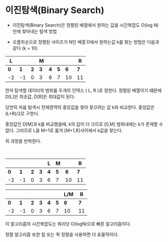 # 이진탐색(Binary Search)

* 이진탐색(Binary Search)은 정렬된 배열에서 원하는 값을 시간복잡도 O(log N) 만에 찾아내는 탐색 방법

* 오름차순으로 정렬된 사이즈가 N인 배열 D에서 원하는값 k를 찾는 방법은 다음과 같다 (k = 10)

  

| L     |       |       | M     |       |       |       | R     |
| ----- | ----- | ----- | ----- | ----- | ----- | ----- | ----- |
| **0** | **1** | **2** | **3** | **4** | **5** | **6** | **7** |
| -2    | -1    | 0     | 3     | 6     | 7     | 10    | 11    |

 먼저 탐색할 데이터의 범위를 두개의 인덱스 ( L, R )로 정한다.  정렬된 배열이기 떄문에 D[L]은 최솟값, D[R]은 최대값이 된다.

당연히 처음 탐색시 전체영역의 중앙값을 찾아 찾으려는 값 k와 비교한다. 중앙값은 (L+R)/2로 구한다.

중앙값인 D[M]과 k를 비교했을때, k의 값이 더 크므로 [0,M] 범위내에는 k가 존재할 수없다. 그러므로 L을 M+1로 옮겨 [M+1,R]사이에서 k값을 찾는다.

위 과정을 반복한다.

​                                                                                             

|       |       |       |       | L     | M     |       | R     |
| ----- | ----- | ----- | ----- | ----- | ----- | ----- | ----- |
| **0** | **1** | **2** | **3** | **4** | **5** | **6** | **7** |
| -2    | -1    | 0     | 3     | 6     | 7     | 10    | 11    |

|       |       |       |       |       |       | L/M   | R     |
| ----- | ----- | ----- | ----- | ----- | ----- | ----- | ----- |
| **0** | **1** | **2** | **3** | **4** | **5** | **6** | **7** |
| -2    | -1    | 0     | 3     | 6     | 7     | 10    | 11    |

이 알고리즘의 시간복잡도는 쿼리당 O(logN)으로 빠른 알고리즘이다. 

정렬 알고리즘 또한 힙 또는 퀵 정렬을 사용하면 더 효율적이다.

